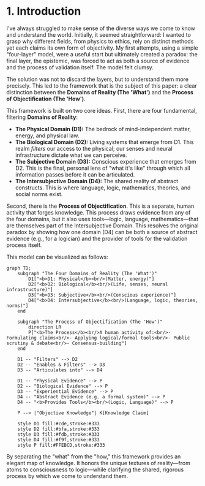 # 1. Introduction

I've always struggled to make sense of the diverse ways we come to know and understand the world. Initially, it seemed straightforward: I wanted to grasp why different fields, from physics to ethics, rely on distinct methods yet each claims its own form of objectivity. My first attempts, using a simple "four-layer" model, were a useful start but ultimately created a paradox: the final layer, the epistemic, was forced to act as both a source of evidence and the process of validation itself. The model felt clumsy.

The solution was not to discard the layers, but to understand them more precisely. This led to the framework that is the subject of this paper: a clear distinction between the **Domains of Reality (The 'What')** and the **Process of Objectification (The 'How')**.

This framework is built on two core ideas. First, there are four fundamental, filtering **Domains of Reality**:

*   **The Physical Domain (D1):** The bedrock of mind-independent matter, energy, and physical law.
*   **The Biological Domain (D2):** Living systems that emerge from D1. This realm *filters* our access to the physical; our senses and neural infrastructure dictate what we can perceive.
*   **The Subjective Domain (D3):** Conscious experience that emerges from D2. This is the final, personal lens of "what it's like" through which all information passes before it can be articulated.
*   **The Intersubjective Domain (D4):** The shared reality of abstract constructs. This is where language, logic, mathematics, theories, and social norms exist.

Second, there is the **Process of Objectification**. This is a separate, human activity that forges knowledge. This process draws evidence from any of the four domains, but it also uses tools—logic, language, mathematics—that are themselves part of the Intersubjective Domain. This resolves the original paradox by showing how one domain (D4) can be both a source of abstract evidence (e.g., for a logician) and the provider of tools for the validation process itself.

This model can be visualized as follows:

```mermaid
graph TD;
    subgraph "The Four Domains of Reality (The 'What')"
        D1["<b>D1: Physical</b><br/>(Matter, energy)"]
        D2["<b>D2: Biological</b><br/>(Life, senses, neural infrastructure)"]
        D3["<b>D3: Subjective</b><br/>(Conscious experience)"]
        D4["<b>D4: Intersubjective</b><br/>(Language, logic, theories, norms)"]
    end

    subgraph "The Process of Objectification (The 'How')"
        direction LR
        P["<b>The Process</b><br/>A human activity of:<br/>- Formulating claims<br/>- Applying logical/formal tools<br/>- Public scrutiny & debate<br/>- Consensus-building"]
    end

    D1 -- "Filters" --> D2
    D2 -- "Enables & Filters" --> D3
    D3 -- "Articulates into" --> D4
    
    D1 -- "Physical Evidence" --> P
    D2 -- "Biological Evidence" --> P
    D3 -- "Experiential Evidence" --> P
    D4 -- "Abstract Evidence (e.g. a formal system)" --> P
    D4 -- "<b>Provides Tools</b><br/>(Logic, Language)" --> P
    
    P --> |"Objective Knowledge"| K[Knowledge Claim]
    
    style D1 fill:#cde,stroke:#333
    style D2 fill:#bfa,stroke:#333
    style D3 fill:#fdb,stroke:#333
    style D4 fill:#f9f,stroke:#333
    style P fill:#FFEBCD,stroke:#333
```

By separating the "what" from the "how," this framework provides an elegant map of knowledge. It honors the unique textures of reality—from atoms to consciousness to logic—while clarifying the shared, rigorous process by which we come to understand them. 